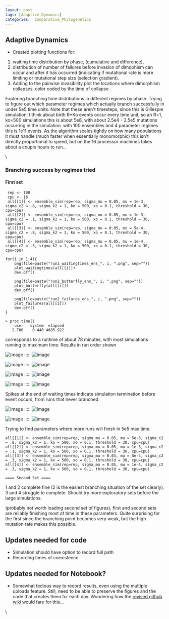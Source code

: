 ```yaml
---
layout: post
tags: [Adaptive_Dynamics]
categories:  Comparative_Phylogenetics
---
```






 





Adaptive Dynamics
-----------------

-   Created plotting functions for:

1.  waiting time distribution by phase, (cumulative and difference),
2.  distribution of number of failures before invasion of dimophism can
    occur and after it has occurred (indicating if mutational rate is
    more limiting or mutational step size (selection gradient).
3.  Adding to the pairwise invasibility plot the locations where
    dimorphism collapses, color coded by the time of collapse.

Exploring branching time distributions in different regimes by phase.
Trying to figure out which parameter regimes which actually branch
successfully in under 5e5 time units. Note that these aren't timesteps,
since this is Gillespie simulation; I think about birth R\*Ko events
occur every time unit, so an R=1, ko=500 simulations this is about 5e8,
with about 2.5e4 - 2.5e5 mutations occurring in the simulation. with 100
ensembles and 4 parameter regimes this is 1e11 events. As the algorithm
scales tightly on how many populations it must handle (much faster when
essentially monomorphic) this isn't directly proportional to speed, but
on the 16 processor machines takes about a couple hours to run...

\

### Branching success by regimes tried

#### First set

~~~~ {.de1}
 rep <- 100
 cpu <- 16
 all[[1]] <- ensemble_sim(rep=rep, sigma_mu = 0.05, mu = 1e-3, sigma_c2 = .8, sigma_k2 = 1, ko = 500, xo = 0.1, threshold = 30, cpu=cpu)
 all[[2]] <- ensemble_sim(rep=rep, sigma_mu = 0.05, mu = 1e-3, sigma_c2 = .1, sigma_k2 = 1, ko = 500, xo = 0.1, threshold = 30, cpu=cpu)
 all[[3]] <- ensemble_sim(rep=rep, sigma_mu = 0.05, mu = 5e-4, sigma_c2 = .8, sigma_k2 = 1, ko = 500, xo = 0.1, threshold = 30, cpu=cpu)
 all[[4]] <- ensemble_sim(rep=rep, sigma_mu = 0.05, mu = 1e-4, sigma_c2 = .3, sigma_k2 = 1, ko = 500, xo = 0.1, threshold = 30, cpu=cpu)
 
for(i in 1:4){
    png(file=paste("run2_waitingtimes_ens_", i, ".png", sep=""))
    plot_waitingtimes(all[[i]])
    dev.off()
 
    png(file=paste("run2_butterfly_ens_", i, ".png", sep=""))
    plot_butterfly(all[[i]])
    dev.off()
 
    png(file=paste("run2_failures_ens_", i, ".png", sep=""))
    plot_failures(all[[i]])
    dev.off()
}
 
> proc.time()
    user   system  elapsed 
   2.700    0.440 4685.922
~~~~

corresponds to a runtime of about 78 minutes, with most simulations
running to maximum time. Results in run order shown

![image](http://openwetware.org/images/thumb/c/c9/Failures_ens_1.png/400px-Failures_ens_1.png)
:::::
![image](http://openwetware.org/images/thumb/6/63/Failures_ens_2.png/400px-Failures_ens_2.png)

![image](http://openwetware.org/images/thumb/7/71/Failures_ens_3.png/400px-Failures_ens_3.png)
:::::
![image](http://openwetware.org/images/thumb/7/7f/Failures_ens_4.png/400px-Failures_ens_4.png)

![image](http://openwetware.org/images/thumb/b/bc/Butterfly_ens_1.png/400px-Butterfly_ens_1.png)
:::::
![image](http://openwetware.org/images/thumb/7/75/Butterfly_ens_2.png/400px-Butterfly_ens_2.png)

![image](http://openwetware.org/images/thumb/8/87/Butterfly_ens_3.png/400px-Butterfly_ens_3.png)
:::::
![image](http://openwetware.org/images/thumb/1/1e/Butterfly_ens_4.png/400px-Butterfly_ens_4.png)

Spikes at the end of waiting times indicate simulation termination
before event occurs, from runs that never branched

![image](http://openwetware.org/images/thumb/8/8b/Waitingtimes_ens_1.png/400px-Waitingtimes_ens_1.png)
:::::
![image](http://openwetware.org/images/thumb/e/e4/Waitingtimes_ens_2.png/400px-Waitingtimes_ens_2.png)

![image](http://openwetware.org/images/thumb/3/35/Waitingtimes_ens_3.png/400px-Waitingtimes_ens_3.png)
:::::
![image](http://openwetware.org/images/thumb/6/69/Waitingtimes_ens_4.png/400px-Waitingtimes_ens_4.png)

Trying to find parameters where more runs will finish in 5e5 max time.

~~~~ {.de1}
all[[1]] <- ensemble_sim(rep=rep, sigma_mu = 0.05, mu = 5e-3, sigma_c2 = .8, sigma_k2 = 1, ko = 500, xo = 0.1, threshold = 30, cpu=cpu)
all[[2]] <- ensemble_sim(rep=rep, sigma_mu = 0.05, mu = 1e-3, sigma_c2 = .1, sigma_k2 = 1, ko = 500, xo = 0.1, threshold = 30, cpu=cpu)
all[[3]] <- ensemble_sim(rep=rep, sigma_mu = 0.03, mu = 5e-4, sigma_c2 = .3, sigma_k2 = 1, ko = 500, xo = 0.1, threshold = 30, cpu=cpu)
all[[4]] <- ensemble_sim(rep=rep, sigma_mu = 0.05, mu = 1e-4, sigma_c2 = .3, sigma_k2 = 1, ko = 500, xo = 0.1, threshold = 30, cpu=cpu)
 
==== Second Set ====
~~~~

1 and 2 complete fine (2 is the easiest branching situation of the set
clearly). 3 and 4 struggle to complete. Should try more exploratory sets
before the large simulations.

(probably not worth loading second set of figures), first and second
sets are reliably finishing most of time in these parameters. Quite
surprising for the first since the branching point becomes very weak,
but the high mutation rate makes this possible.

Updates needed for code
-----------------------

-   Simulation should have option to record full path
-   Recording times of coexistence

Updates needed for Notebook?
----------------------------

-   Somewhat tedious way to record results, even using the multiple
    uploads feature. Still, need to be able to preserve the figures and
    the code that creates them for each day. Wondering how the [revised
    github
    wiki](http://github.com/blog/699-making-github-more-open-git-backed-wikis "http://github.com/blog/699-making-github-more-open-git-backed-wikis")
    would fare for this...

\

